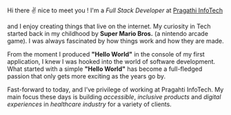 Hi there ✌️ nice to meet you ! I'm a _Full Stack Developer_ at [Pragathi InfoTech](http://pihms.co.in/) 

and I enjoy creating things that live on the internet. My curiosity in Tech started back in my childhood by **Super Mario Bros.** (a nintendo arcade game). I was always fascinated by how things work and how they are made.

From the moment I produced **"Hello World"** in the console of my first application, I knew I was hooked into the world of software development. What started with a simple **"Hello World"** has become a full-fledged passion that only gets more exciting as the years go by.

Fast-forward to today, and I’ve privilege of working at Pragahti InfoTech. My main focus these days is building *accessible*, *inclusive products* and *digital experiences* in *healthcare industry* for a variety of clients.
